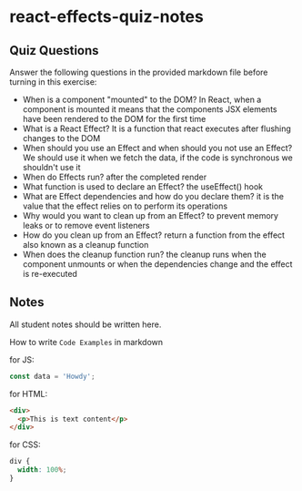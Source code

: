 # react-effects-quiz-notes

## Quiz Questions

Answer the following questions in the provided markdown file before turning in this exercise:

- When is a component "mounted" to the DOM?
  In React, when a component is mounted it means that the components JSX elements have been rendered to the DOM for the first time
- What is a React Effect?
  It is a function that react executes after flushing changes to the DOM
- When should you use an Effect and when should you not use an Effect?
  We should use it when we fetch the data, if the code is synchronous we shouldn't use it
- When do Effects run?
  after the completed render
- What function is used to declare an Effect?
  the useEffect() hook
- What are Effect dependencies and how do you declare them?
  it is the value that the effect relies on to perform its operations
- Why would you want to clean up from an Effect?
  to prevent memory leaks or to remove event listeners
- How do you clean up from an Effect?
  return a function from the effect also known as a cleanup function
- When does the cleanup function run?
  the cleanup runs when the component unmounts or when the dependencies change and the effect is re-executed

## Notes

All student notes should be written here.

How to write `Code Examples` in markdown

for JS:

```javascript
const data = 'Howdy';
```

for HTML:

```html
<div>
  <p>This is text content</p>
</div>
```

for CSS:

```css
div {
  width: 100%;
}
```

